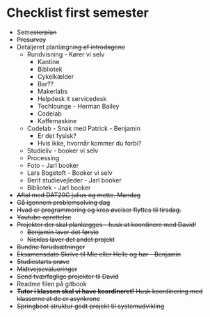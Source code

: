 # Checklist first semester

- Seme~~sterplan~~
- ~~Presurvey~~
- Detaljeret planlægni~~ng af introdagene~~
  - Rundvisning - Kører vi selv
    - Kantine
    - Bibliotek
    - Cykelkælder
    - Bar??
    - Makerlabs
    - Helpdesk it servicedesk
    - Techlounge - Herman Bailey
    - Codelab
    - Kaffemaskine
  - Codelab - Snak med Patrick - Benjamin
    - Er det fysisk?
    - Hvis ikke, hvornår kommer du forbi?
  - Studieliv - booker vi selv
  - Processing
  - Foto -  Jarl booker
  - Lars Bogetoft - Booker vi selv
  - Berit studievejleder - Jarl booker
  - Bibliotek - Jarl booker
- ~~Aftal med DAT20C julius og mette. Mandag~~
- ~~Gå igennem problemsolving dag~~
- ~~Hvad er programmering og krea øvelser flyttes til tirsdag.~~ 
- ~~Youtube oprettelse~~
- ~~Projekter der skal planlægges - husk at koordinere med David!~~
  - ~~Benjamin laver det første~~
  - ~~Nicklas laver det andet projekt~~
- ~~Bundne forudsætninger~~
- ~~Eksamensdato Skrive til Mie eller Helle og hør - Benjamin~~
- ~~Studiestarts prøve~~
- ~~Midtvejsevalueringer~~
- ~~Send tværfaglige projekter til David~~
- Readme filen på gitbook
- ~~**Tutor i klassen skal vi have koordineret!** Husk koordinering med klasserne at de er asynkrone~~
- ~~Springboot struktur godt projekt til systemudvikling~~

